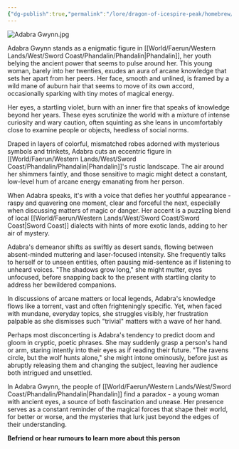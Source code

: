 ```yaml
---
{"dg-publish":true,"permalink":"/lore/dragon-of-icespire-peak/homebrew/npcs/phandalin/adabra-gwynn/"}
---
```


![Adabra Gwynn.jpg](/img/user/Images/Characters/npcs/Phandalin/Adabra%20Gwynn.jpg)

Adabra Gwynn stands as a enigmatic figure in [[World/Faerun/Western Lands/West/Sword Coast/Phandalin/Phandalin\|Phandalin]], her youth belying the ancient power that seems to pulse around her. This young woman, barely into her twenties, exudes an aura of arcane knowledge that sets her apart from her peers. Her face, smooth and unlined, is framed by a wild mane of auburn hair that seems to move of its own accord, occasionally sparking with tiny motes of magical energy.

Her eyes, a startling violet, burn with an inner fire that speaks of knowledge beyond her years. These eyes scrutinize the world with a mixture of intense curiosity and wary caution, often squinting as she leans in uncomfortably close to examine people or objects, heedless of social norms.

Draped in layers of colorful, mismatched robes adorned with mysterious symbols and trinkets, Adabra cuts an eccentric figure in [[World/Faerun/Western Lands/West/Sword Coast/Phandalin/Phandalin\|Phandalin]]'s rustic landscape. The air around her shimmers faintly, and those sensitive to magic might detect a constant, low-level hum of arcane energy emanating from her person.

When Adabra speaks, it's with a voice that defies her youthful appearance - raspy and quavering one moment, clear and forceful the next, especially when discussing matters of magic or danger. Her accent is a puzzling blend of local [[World/Faerun/Western Lands/West/Sword Coast/Sword Coast\|Sword Coast]] dialects with hints of more exotic lands, adding to her air of mystery.

Adabra's demeanor shifts as swiftly as desert sands, flowing between absent-minded muttering and laser-focused intensity. She frequently talks to herself or to unseen entities, often pausing mid-sentence as if listening to unheard voices. "The shadows grow long," she might mutter, eyes unfocused, before snapping back to the present with startling clarity to address her bewildered companions.

In discussions of arcane matters or local legends, Adabra's knowledge flows like a torrent, vast and often frighteningly specific. Yet, when faced with mundane, everyday topics, she struggles visibly, her frustration palpable as she dismisses such "trivial" matters with a wave of her hand.

Perhaps most disconcerting is Adabra's tendency to predict doom and gloom in cryptic, poetic phrases. She may suddenly grasp a person's hand or arm, staring intently into their eyes as if reading their future. "The ravens circle, but the wolf hunts alone," she might intone ominously, before just as abruptly releasing them and changing the subject, leaving her audience both intrigued and unsettled.

In Adabra Gwynn, the people of [[World/Faerun/Western Lands/West/Sword Coast/Phandalin/Phandalin\|Phandalin]] find a paradox - a young woman with ancient eyes, a source of both fascination and unease. Her presence serves as a constant reminder of the magical forces that shape their world, for better or worse, and the mysteries that lurk just beyond the edges of their understanding.

**Befriend or hear rumours to learn more about this person**